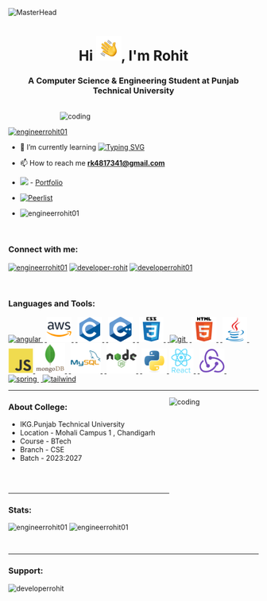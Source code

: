 ![MasterHead](https://www.digitalsolutionservices.com/img/services/web%20development.gif)
<h1 align="center">Hi <img alt="Night Coding" src="https://raw.githubusercontent.com/AVS1508/AVS1508/master/assets/Hand%20Wave.gif" width='50' />, I'm Rohit</h1>
<h3 align="center">A Computer Science & Engineering Student at Punjab Technical University</h3><br>
<img align="right" alt="coding" width="400" src="https://cdn.dribbble.com/users/1162077/screenshots/3848914/programmer.gif">
<br>
<p align="left"> <a href="https://twitter.com/engineerrohit01" target="blank"><img src="https://img.shields.io/twitter/follow/engineerrohit01?logo=twitter&style=for-the-badge" alt="engineerrohit01" /></a> </p>

- 🌱 I’m currently learning [![Typing SVG](https://readme-typing-svg.herokuapp.com?font=Fira+Code&weight=600&pause=1000&color=D8F713&random=false&width=435&lines=Data+Structures+%26+Algorithms;Web+Development;Open+Source+Contributions)](https://git.io/typing-svg)

- 📫 How to reach me **rk4817341@gmail.com**

- <a href="https://app.netlify.com/sites/engineerrohit01/deploys"><img src="https://api.netlify.com/api/v1/badges/9f1c8ab5-3a47-4d39-a1a2-b47281e712f2/deploy-status"></a> - [Portfolio](https://engineerrohit01.netlify.app/)

- [![Peerlist](https://github-readme-badge.peerlist.io/api/engineerrohit01)](https://peerlist.io/engineerrohit01)

- <img src="https://komarev.com/ghpvc/?username=engineerrohit01&label=Profile%20views&color=0e75b6&style=flat" alt="engineerrohit01" /> </p>

<br>
<h3 align="left">Connect with me:</h3>
<p align="left">
<a href="https://twitter.com/engineerrohit01" target="blank"><img align="center" src="https://raw.githubusercontent.com/rahuldkjain/github-profile-readme-generator/master/src/images/icons/Social/twitter.svg" alt="engineerrohit01" height="30" width="40" /></a>
<a href="https://linkedin.com/in/developer-rohit" target="blank"><img align="center" src="https://raw.githubusercontent.com/rahuldkjain/github-profile-readme-generator/master/src/images/icons/Social/linked-in-alt.svg" alt="developer-rohit" height="30" width="40" /></a>
<a href="https://www.hackerrank.com/developerrohit01" target="blank"><img align="center" src="https://raw.githubusercontent.com/rahuldkjain/github-profile-readme-generator/master/src/images/icons/Social/hackerrank.svg" alt="developerrohit01" height="30" width="40" /></a>
</p>
<br>
<h3 align="left">Languages and Tools:</h3>
<p align="left"> <a href="https://angular.io" target="_blank" rel="noreferrer"> <img src="https://angular.io/assets/images/logos/angular/angular.svg" alt="angular" width="50" height="50"/> </a> &nbsp;<a href="https://aws.amazon.com" target="_blank" rel="noreferrer"> <img src="https://raw.githubusercontent.com/devicons/devicon/master/icons/amazonwebservices/amazonwebservices-original-wordmark.svg" alt="aws" width="50" height="50"/> </a> &nbsp;<a href="https://www.cprogramming.com/" target="_blank" rel="noreferrer"> <img src="https://raw.githubusercontent.com/devicons/devicon/master/icons/c/c-original.svg" alt="c" width="50" height="50"/> </a> &nbsp;<a href="https://www.w3schools.com/cpp/" target="_blank" rel="noreferrer"> <img src="https://raw.githubusercontent.com/devicons/devicon/master/icons/cplusplus/cplusplus-original.svg" alt="cplusplus" width="50" height="50"/> </a> &nbsp;<a href="https://www.w3schools.com/css/" target="_blank" rel="noreferrer"> <img src="https://raw.githubusercontent.com/devicons/devicon/master/icons/css3/css3-original-wordmark.svg" alt="css3" width="50" height="50"/> </a>  &nbsp;<a href="https://git-scm.com/" target="_blank" rel="noreferrer"> <img src="https://www.vectorlogo.zone/logos/git-scm/git-scm-icon.svg" alt="git" width="50" height="50"/> </a> &nbsp;<a href="https://www.w3.org/html/" target="_blank" rel="noreferrer"> <img src="https://raw.githubusercontent.com/devicons/devicon/master/icons/html5/html5-original-wordmark.svg" alt="html5" width="50" height="50"/> </a> &nbsp;<a href="https://www.java.com" target="_blank" rel="noreferrer"> <img src="https://raw.githubusercontent.com/devicons/devicon/master/icons/java/java-original.svg" alt="java" width="50" height="50"/> </a> &nbsp;<a href="https://developer.mozilla.org/en-US/docs/Web/JavaScript" target="_blank" rel="noreferrer"> <img src="https://raw.githubusercontent.com/devicons/devicon/master/icons/javascript/javascript-original.svg" alt="javascript" width="50" height="50"/> </a> <a href="https://www.mongodb.com/" target="_blank" rel="noreferrer"> <img src="https://raw.githubusercontent.com/devicons/devicon/master/icons/mongodb/mongodb-original-wordmark.svg" alt="mongodb" width="60" height="60"/> </a> &nbsp;<a href="https://www.mysql.com/" target="_blank" rel="noreferrer"> <img src="https://raw.githubusercontent.com/devicons/devicon/master/icons/mysql/mysql-original-wordmark.svg" alt="mysql" width="60" height="60"/> </a> &nbsp;<a href="https://nodejs.org" target="_blank" rel="noreferrer"> <img src="https://raw.githubusercontent.com/devicons/devicon/master/icons/nodejs/nodejs-original-wordmark.svg" alt="nodejs" width="60" height="60"/> </a> &nbsp;<a href="https://www.python.org" target="_blank" rel="noreferrer"> <img src="https://raw.githubusercontent.com/devicons/devicon/master/icons/python/python-original.svg" alt="python" width="50" height="50"/> </a> <a href="https://reactjs.org/" target="_blank" rel="noreferrer"> <img src="https://raw.githubusercontent.com/devicons/devicon/master/icons/react/react-original-wordmark.svg" alt="react" width="50" height="50"/> </a> &nbsp;<a href="https://redux.js.org" target="_blank" rel="noreferrer"> <img src="https://raw.githubusercontent.com/devicons/devicon/master/icons/redux/redux-original.svg" alt="redux" width="50" height="50"/> </a> &nbsp;<a href="https://spring.io/" target="_blank" rel="noreferrer"> <img src="https://www.vectorlogo.zone/logos/springio/springio-icon.svg" alt="spring" width="50" height="50"/> </a> &nbsp;<a href="https://tailwindcss.com/" target="_blank" rel="noreferrer"> <img src="https://www.vectorlogo.zone/logos/tailwindcss/tailwindcss-icon.svg" alt="tailwind" width="50" height="50"/> </a> </p>

<hr>

<img align="right" alt="coding" width="180" height="200" src="https://blogger.googleusercontent.com/img/b/R29vZ2xl/AVvXsEir-l1WZhRUOiRB1XtapwPhbd7RbFBDBREQD3AOYk0sRupWeS2nl4Xey4g_Bt8FVQHoXzDK3WoiOoFLZRQJLWtOS45VbEsxcNnze8VnB2YUl7xobH9J6lL_ua9ZlxgxXhsfpLA8P6xBMzNipaUDl8-F36lKAuGpum0hcqGqsh_Hxdx2OR5RWahe01RZZTY/s320/logo.jpeg">
<h3 align="left">About College:</h3>
<ul align="left">
  <li>IKG.Punjab Technical University</li>
  <li>Location - Mohali Campus 1 , Chandigarh</li>
  <li>Course - BTech</li>
  <li>Branch - CSE</li>
  <li>Batch - 2023:2027</li>
</ul>
<br><br>
<hr>
<h3 align="left">Stats:</h3>
<p><img align="left" src="https://github-readme-stats.vercel.app/api/top-langs?username=engineerrohit01&show_icons=true&locale=en&layout=compact" alt="engineerrohit01" /></p>
<p>&nbsp;<img src="https://github-readme-stats.vercel.app/api?username=engineerrohit01&show_icons=true&locale=en" alt="engineerrohit01" /></p><br>

<hr>
<h3 align="left">Support:</h3>
<p><a href="https://www.buymeacoffee.com/developerrohit"> <img align="left" src="https://cdn.buymeacoffee.com/buttons/v2/default-yellow.png" height="50" width="210" alt="developerrohit" /></a></p><br>
